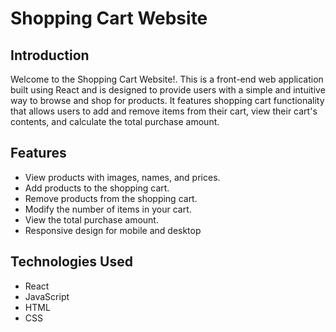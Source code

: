 # Shopping Cart Website

## Introduction
Welcome to the Shopping Cart Website!. This is a front-end web application built using React and is designed to provide users with a simple and intuitive way to browse and shop for products. It features shopping cart functionality that allows users to add and remove items from their cart, view their cart's contents, and calculate the total purchase amount.

## Features
- View products with images, names, and prices.
- Add products to the shopping cart.
- Remove products from the shopping cart.
- Modify the number of items in your cart.
- View the total purchase amount.
- Responsive design for mobile and desktop

## Technologies Used
- React
- JavaScript
- HTML
- CSS
